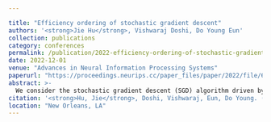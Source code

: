 ```yaml
---

title: "Efficiency ordering of stochastic gradient descent"
authors: '<strong>Jie Hu</strong>, Vishwaraj Doshi, Do Young Eun'
collection: publications
category: conferences
permalink: /publication/2022-efficiency-ordering-of-stochastic-gradient-descent
date: 2022-12-01
venue: "Advances in Neural Information Processing Systems"
paperurl: "https://proceedings.neurips.cc/paper_files/paper/2022/file/65ccdfe02045fa0b823c5fa7ffd56b66-Paper-Conference.pdf"
abstract: >-
  We consider the stochastic gradient descent (SGD) algorithm driven by a general stochastic sequence, including i.i.d noise and random walk on an arbitrary graph, among others; and analyze it in the asymptotic sense. Specifically, we employ the notion of `efficiency ordering', a well-analyzed tool for comparing the performance of Markov Chain Monte Carlo (MCMC) samplers, for SGD algorithms in the form of Loewner ordering of covariance matrices associated with the scaled iterate errors in the long term. Using this ordering, we show that input sequences that are more efficient for MCMC sampling also lead to smaller covariance of the errors for SGD algorithms in the limit. This also suggests that an arbitrarily weighted MSE of SGD iterates in the limit becomes smaller when driven by more efficient chains. Our finding is of particular interest in applications such as decentralized optimization and swarm learning, where SGD is implemented in a random walk fashion on the underlying communication graph for cost issues and/or data privacy. We demonstrate how certain non-Markovian processes, for which typical mixing-time based non-asymptotic bounds are intractable, can outperform their Markovian counterparts in the sense of efficiency ordering for SGD. We show the utility of our method by applying it to gradient descent with shuffling and mini-batch gradient descent, reaffirming key results from existing literature under a unified framework. Empirically, we also observe efficiency ordering for variants of SGD such as accelerated SGD and Adam, open up the possibility of extending our notion of efficiency ordering to a broader family of stochastic optimization algorithms.
citation: '<strong>Hu, Jie</strong>, Doshi, Vishwaraj, Eun, Do Young. (2022). &quot;Efficiency ordering of stochastic gradient descent&quot;. <i>Advances in Neural Information Processing Systems</i>.'
location: "New Orleans, LA"
---
```

